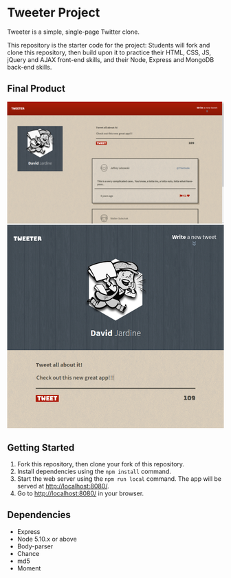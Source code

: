 # Tweeter Project

Tweeter is a simple, single-page Twitter clone.

This repository is the starter code for the project: Students will fork and clone this repository, then build upon it to practice their HTML, CSS, JS, jQuery and AJAX front-end skills, and their Node, Express and MongoDB back-end skills.

## Final Product
!["Tweeter-App-Desktop"](https://github.com/davemgj84/tweeter/blob/master/public/docs/Tweeter-DJ-1.png?raw=true)
!["Tweeter-App-Mobile"](https://github.com/davemgj84/tweeter/blob/master/public/docs/Tweeter-DJ-2.png?raw=true)

## Getting Started

1. Fork this repository, then clone your fork of this repository.
2. Install dependencies using the `npm install` command.
3. Start the web server using the `npm run local` command. The app will be served at <http://localhost:8080/>.
4. Go to <http://localhost:8080/> in your browser.

## Dependencies

- Express
- Node 5.10.x or above
- Body-parser
- Chance
- md5
- Moment
